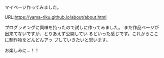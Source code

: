 マイページ作ってみました。

URL:https://yama-riku.github.io/about/about.html

プログラミングに興味を持ったので試しに作ってみました。
まだ作品ページが出来てないですが、とりあえず公開してい
るといった感じです。これからここに制作物をどんどんアッ
プしていきたいと思います。


お楽しみに…！！

